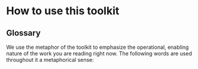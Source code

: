 # How to use this toolkit

## Glossary

We use the metaphor of the toolkit to emphasize the operational, enabling nature of the work you are reading right now. The following words are used throughout it a metaphorical sense: